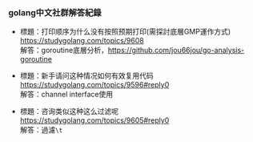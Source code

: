 ### golang中文社群解答紀錄

* 標題：打印顺序为什么没有按照预期打印(需探討底層GMP運作方式)  
<https://studygolang.com/topics/9608>  
解答：goroutine底層分析，<https://github.com/jou66jou/go-analysis-goroutine>  

* 標題：新手请问这种情况如何有效复用代码  
<https://studygolang.com/topics/9596#reply0>  
解答：channel interface使用  

* 標題：咨询类似这种这么过滤呢  
https://studygolang.com/topics/9605#reply0  
解答：過濾`\t`  